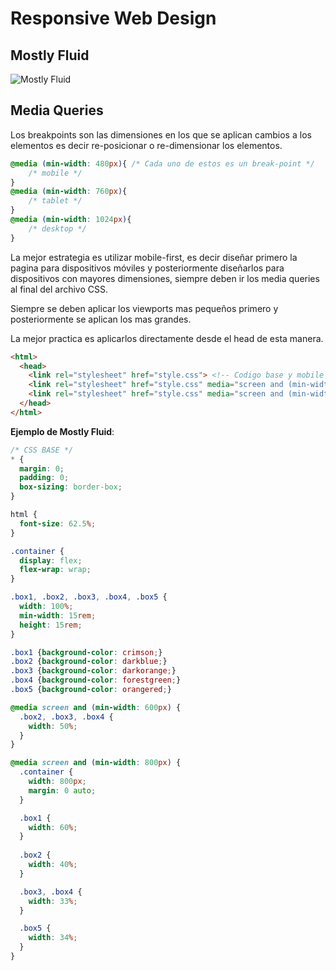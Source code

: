 # Responsive Web Design

## Mostly Fluid

![Mostly Fluid](https://static.platzi.com/media/user_upload/slide_mostly_fluid-34a3450d-91a3-4b83-9295-1a24bc61c9b8.jpg)

## Media Queries

Los breakpoints son las dimensiones en los que se aplican cambios a los elementos
es decir re-posicionar o re-dimensionar los elementos.

```css
@media (min-width: 480px){ /* Cada uno de estos es un break-point */
    /* mobile */
}
@media (min-width: 760px){
    /* tablet */
}
@media (min-width: 1024px){
    /* desktop */
}
```

La mejor estrategia es utilizar mobile-first, es decir diseñar primero la pagina
para dispositivos móviles y posteriormente diseñarlos para dispositivos con
mayores dimensiones, siempre deben ir los media queries al final del archivo CSS.

Siempre se deben aplicar los viewports mas pequeños primero y posteriormente se
aplican los mas grandes.

La mejor practica es aplicarlos directamente desde el head de esta manera.

```html
<html>
  <head>
    <link rel="stylesheet" href="style.css"> <!-- Codigo base y mobile -->
    <link rel="stylesheet" href="style.css" media="screen and (min-width: 760px)">
    <link rel="stylesheet" href="style.css" media="screen and (min-width: 1024px)">
  </head>
</html>
```

**Ejemplo de Mostly Fluid**:

```css
/* CSS BASE */
* {
  margin: 0;
  padding: 0;
  box-sizing: border-box;
}

html {
  font-size: 62.5%;
}

.container {
  display: flex;
  flex-wrap: wrap;
}

.box1, .box2, .box3, .box4, .box5 {
  width: 100%;
  min-width: 15rem;
  height: 15rem;
}

.box1 {background-color: crimson;}
.box2 {background-color: darkblue;}
.box3 {background-color: darkorange;}
.box4 {background-color: forestgreen;}
.box5 {background-color: orangered;}
```

```css
@media screen and (min-width: 600px) {
  .box2, .box3, .box4 {
    width: 50%;
  }
}

@media screen and (min-width: 800px) {
  .container {
    width: 800px;
    margin: 0 auto;
  }

  .box1 {
    width: 60%;
  }
  
  .box2 {
    width: 40%;
  }

  .box3, .box4 {
    width: 33%;
  }

  .box5 {
    width: 34%;
  }
}
```